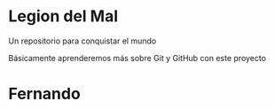 # Legion del Mal
Un repositorio para conquistar el mundo

Básicamente aprenderemos más sobre Git y GitHub con este proyecto



# Fernando